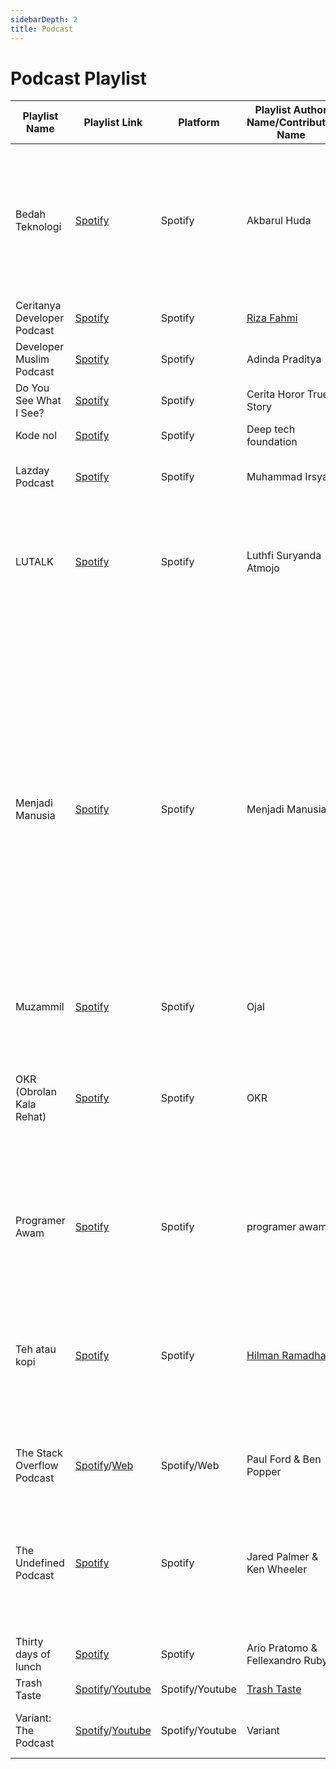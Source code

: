 ```yaml
---
sidebarDepth: 2
title: Podcast
---
```


# Podcast Playlist

| Playlist Name               | Playlist Link                                                                                                                                                 | Platform        | Playlist Author Name/Contributor Name               | Topic            | Note                                                                                                                                                                                                                                                                                               |
| --------------------------- | ------------------------------------------------------------------------------------------------------------------------------------------------------------- | --------------- | --------------------------------------------------- | ---------------- | -------------------------------------------------------------------------------------------------------------------------------------------------------------------------------------------------------------------------------------------------------------------------------------------------- |
| Bedah Teknologi             | [Spotify](https://open.spotify.com/show/4QbWKHCMZiIGY3yJamPLaP?si=e0veTe5RRYeopt6BnwX11Q&dl_branch=1)                                                         | Spotify         | Akbarul Huda                                        | Teknologi        | Podcast mengulas bagaimana Computer Science & Software Engineering mendukung kesuksesan sebuah bisnis termasuk startup.                                                                                                                                                                            |
| Ceritanya Developer Podcast | [Spotify](https://open.spotify.com/show/6grT1c7jDkhK4skm1YIsTs?si=xKeTcfhoQ36jhs5eFfQGLw)                                                                     | Spotify         | [Riza Fahmi](https://github.com/rizafahmi)          | Teknologi        | -                                                                                                                                                                                                                                                                                                  |
| Developer Muslim Podcast    | [Spotify](https://open.spotify.com/show/2iXE3tvUyqeJiFWQJPFgZS)                                                                                               | Spotify         | Adinda Praditya                                     | Teknologi        | -                                                                                                                                                                                                                                                                                                  |
| Do You See What I See?      | [Spotify](https://open.spotify.com/show/6KjdNWVqAzKwXv9IgO2SMs)                                                                                               | Spotify         | Cerita Horor True Story                             | Horror           | -                                                                                                                                                                                                                                                                                                  |
| Kode nol                    | [Spotify](https://open.spotify.com/show/0919qUs3HI9pgoKENxC5VY?si=duBG7S50RJOg2wA7GP0GnA)                                                                     | Spotify         | Deep tech foundation                                | Teknologi        | -                                                                                                                                                                                                                                                                                                  |
| Lazday Podcast              | [Spotify](https://open.spotify.com/show/601MoTxGv8rNHfkGKsBDVL)                                                                                               | Spotify         | Muhammad Irsyad                                     | Teknologi        | Membahas Cerita Dibalik Programer & Komunitas IT                                                                                                                                                                                                                                                   |
| LUTALK                      | [Spotify](https://open.spotify.com/show/2Pkv4GbecCiPFp6pf1wXf5?si=keczsKRxRHaQ8t4MfzKypw)                                                                     | Spotify         | Luthfi Suryanda Atmojo                              | Pop Kultur       | Membahas anime, manga, musik, dan berbagai macam hal terkait pop kultur secara mendalam                                                                                                                                                                                                            |
| Menjadi Manusia             | [Spotify](https://open.spotify.com/show/3czvHT8ALg4yRSSTmZvPOe?si=057YYEeZS6yXlRzk2xDEUw)                                                                     | Spotify         | Menjadi Manusia                                     | Kehidupan        | Menjadi Manusia adalah sebuah social-platform untuk mereka yang ingin berbagi & mendengar cerita-cerita tentang kehidupan dari berbagai sudut pandang, dan diharapkan mampu menjadi sebuah tangga untuk mendapatkan setitik harapan bagi mereka yang memiliki persoalan-persoalan dalam kehidupan. |
| Muzammil                    | [Spotify](https://open.spotify.com/show/6SpdHJQcjLyMaG8Q5Bzksv?si=mkWSg48tTYGxrSr4-u5jwQ)                                                                     | Spotify         | Ojal                                                | Murottal         | -                                                                                                                                                                                                                                                                                                  |
| OKR (Obrolan Kala Rehat)    | [Spotify](https://open.spotify.com/show/2hZ9LIbOghzG7XqVetYCGh)                                                                                               | Spotify         | OKR                                                 | Teknologi        | Obrolan tongkrongan anak-anak startup. Membahas lika-liku pengalaman kerja di perusahaan teknologi dengan santai dan ngepop. |
| Programer Awam              | [Spotify](https://open.spotify.com/show/6p69KNqrwfVfvhqqklTGWQ?si=47lQAMamRVCf21piyif5xg)                                                                     | Spotify         | programer awam                                      | Work             | layanan mengenal pekerjaan programaer dari sudut pandang pemula.                                                                                                                                                                                                                                   |
| Teh atau kopi               | [Spotify](https://open.spotify.com/show/5ixPRjtMnO92teoj5Vxbuf)                                                                                               | Spotify         | [Hilman Ramadhan](https://github.com/hilmanski)     | Kehidupan        | Teh Atau Kopi adalah podcast berbahasa Indonesia yang membahas seputar masalah kehidupan sehari hari yang jarang dibicarkan.                                                                                                                                                                       |
| The Stack Overflow Podcast  | [Spotify](https://open.spotify.com/show/0e5eoM6w7eW9Wu7wMA04Tr?si=yQksyvpNRWeBrBaV0WnvZw&dl_branch=1)/[Web](https://stackoverflow.blog/podcast/)              | Spotify/Web     | Paul Ford & Ben Popper                              | Teknologi        | Membahas berbagai hal di bidang teknologi                                                                                                                                                                                                                                                          |
| The Undefined Podcast       | [Spotify](https://open.spotify.com/show/6Zwfp98CtaR6Wt1qklemEM)                                                                                               | Spotify         | Jared Palmer & Ken Wheeler                          | Teknologi        | Jared Palmer and Ken Wheeler have peer-to-peer conversations with world-class engineers about software development. |
| Thirty days of lunch        | [Spotify](https://open.spotify.com/show/0vFfPAk7zgDLnv3utpZ8ww?si=e-7TJI08QtGKkIfFYWcung)                                                                     | Spotify         | Ario Pratomo & Fellexandro Ruby                     | Self Improvement | [Alit Tri Utari](https://github.com/alittriutari)                                                                                                                                                                                                                                                  |
| Trash Taste                 | [Spotify](https://open.spotify.com/show/6i9SWtZPb30xVXWVHSKCqq?si=i0THYv-yRLy_ia9ozZgVoA)/[Youtube](https://www.youtube.com/c/TrashTaste/videos)              | Spotify/Youtube | [Trash Taste](https://www.youtube.com/c/TrashTaste) | Entertainment    | -                                                                                                                                                                                                                                                                                                  |
| Variant: The Podcast        | [Spotify](https://open.spotify.com/show/0C1RDEc6PwmcsMI9UOlx5I?si=sqyJ4DegQzCjuVloth4U9g)/[Youtube](https://www.youtube.com/channel/UCgcLNeB5xiP89NVb8qDqM6A) | Spotify/Youtube | Variant                                             | Pop Kultur       | Komik(Marvel dan DC), Film, Gaming, dll                                                                                                                                                                                                                                                            |
